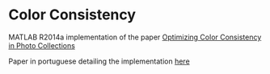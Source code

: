 # Color Consistency

MATLAB R2014a implementation of the paper [Optimizing Color Consistency in Photo Collections](https://pages.cs.huji.ac.il/danix-lab/cglab/projects/color-consistency/)

Paper in portuguese detailing the implementation [here](./paper.pdf)